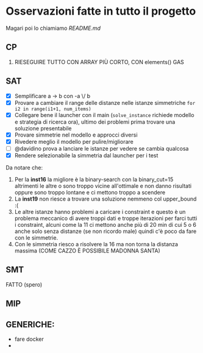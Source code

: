# Osservazioni fatte in tutto il progetto

Magari poi lo chiamiamo _README.md_

## CP

1. RIESEGUIRE TUTTO CON ARRAY PIÙ CORTO, CON elements() GAS

## SAT

* [X] Semplificare a -> b con -a  \\/ b
* [X] Provare a cambiare il range delle distanze nelle istanze simmetriche `for i2 in range(i1+1, num_items)`
* [X] Collegare bene il launcher con il main (`solve_instance` richiede modello e strategia di ricerca ora), ultimo dei problemi prima trovare una soluzione presentabile
* [X] Provare simmetrie nel modello e approcci diversi
* [X] Rivedere meglio il modello per pulire/migliorare
* [ ] @davidino prova a lanciare le istanze per vedere se cambia qualcosa
* [X] Rendere selezionabile la simmetria dal launcher per i test

Da notare che:

1. Per la **inst16** la migliore è la binary-search con la binary_cut=15 altrimenti le altre o sono troppo vicine all'ottimale e non danno risultati oppure sono troppo lontane e ci mettono troppo a scendere
2. La **inst19** non riesce a trovare una soluzione nemmeno col upper_bound :(
3. Le altre istanze hanno problemi a caricare i constraint e questo è un problema meccanico di avere troppi dati e troppe iterazioni per farci tutti i constraint, alcuni come la 11 ci mettono anche più di 20 min di cui 5 o 6 anche solo senza distanze (se non ricordo male) quindi c'è poco da fare con le simmetrie.
4. Con le simmetria riesco a risolvere la 16 ma non torna la distanza massima (COME CAZZO È POSSIBILE MADONNA SANTA)

## SMT

FATTO (spero)

## MIP

## GENERICHE:

- fare docker
-
